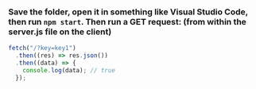 ### Save the folder, open it in something like Visual Studio Code, then run `npm start`. Then run a GET request: (from within the server.js file on the client)
```javascript
fetch("/?key=key1")
  .then((res) => res.json())
  .then((data) => {
    console.log(data); // true
  });
```
